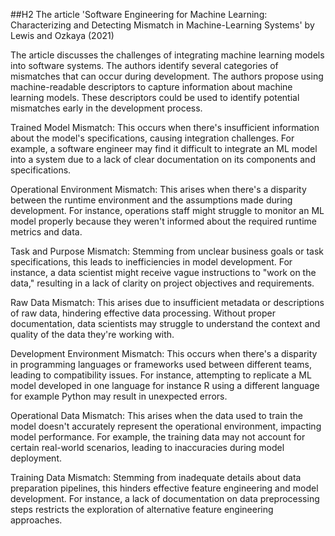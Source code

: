 ##H2 The article 'Software Engineering for Machine Learning: Characterizing and Detecting Mismatch in Machine-Learning Systems' by Lewis and Ozkaya (2021)

The article discusses the challenges of integrating machine learning models into software systems. The authors identify several categories of mismatches that can occur during development. The authors propose using machine-readable descriptors to capture information about machine learning models. These descriptors could be used to identify potential mismatches early in the development process.

Trained Model Mismatch: This occurs when there's insufficient information about the model's specifications, causing integration challenges. For example, a software engineer may find it difficult to integrate an ML model into a system due to a lack of clear documentation on its components and specifications.

Operational Environment Mismatch: This arises when there's a disparity between the runtime environment and the assumptions made during development. For instance, operations staff might struggle to monitor an ML model properly because they weren't informed about the required runtime metrics and data.

Task and Purpose Mismatch: Stemming from unclear business goals or task specifications, this leads to inefficiencies in model development. For instance, a data scientist might receive vague instructions to "work on the data," resulting in a lack of clarity on project objectives and requirements.

Raw Data Mismatch: This arises due to insufficient metadata or descriptions of raw data, hindering effective data processing. Without proper documentation, data scientists may struggle to understand the context and quality of the data they're working with.

Development Environment Mismatch: This occurs when there's a disparity in programming languages or frameworks used between different teams, leading to compatibility issues. For instance, attempting to replicate a ML model developed in one language for instance R using a different language for example Python may result in unexpected errors.

Operational Data Mismatch: This arises when the data used to train the model doesn't accurately represent the operational environment, impacting model performance. For example, the training data may not account for certain real-world scenarios, leading to inaccuracies during model deployment.

Training Data Mismatch: Stemming from inadequate details about data preparation pipelines, this hinders effective feature engineering and model development. For instance, a lack of documentation on data preprocessing steps restricts the exploration of alternative feature engineering approaches.
